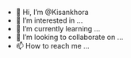 - 👋 Hi, I’m @Kisankhora
- 👀 I’m interested in ...
- 🌱 I’m currently learning ...
- 💞️ I’m looking to collaborate on ...
- 📫 How to reach me ...

<!---
Kisankhora/Kisankhora is a ✨ special ✨ repository because its `README.md` (this file) appears on your GitHub profile.
You can click the Preview link to take a look at your changes.
--->

